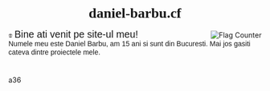 # <center style="font-family:'Cooper Black'">daniel-barbu.cf</center>

<a href="https://info.flagcounter.com/b59h"><img src="https://s05.flagcounter.com/count/b59h/bg_FFFFFF/txt_000000/border_CCCCCC/columns_1/maxflags_5/viewers_0/labels_1/pageviews_0/flags_0/percent_0/" alt="Flag Counter" border="0" align="right"></a>

<span style="line-height:0; font-family:'Lucida Sans Unicode','Lucida Grande',sans-serif"><img src="/favicon.png?" width="1.6%"> <span style="font-size:140%;">Bine ati venit pe site-ul meu!</span>  
Numele meu este Daniel Barbu, am 15 ani si sunt din Bucuresti. Mai jos gasiti cateva dintre proiectele mele.</span>
<h1> </h1>

a36

<script>var link=document.createElement("link"); link.rel="icon"; link.href="/favicon.png?"; document.getElementsByTagName("head")[0].appendChild(link);</script>
<style>@font-face {font-family:'Cooper Black'; src:url(CooperBlack.woff);}
@font-face {font-family:'Lucida Sans Unicode'; src:url(LucidaSansUnicode.woff);}
</style>
